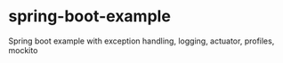 # spring-boot-example

Spring boot example with exception handling, logging, actuator, profiles, mockito
